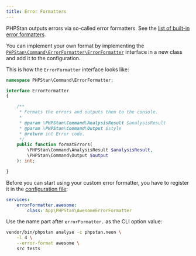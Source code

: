 ```yaml
---
title: Error Formatters
---
```


PHPStan outputs errors via so-called error formatters. See the [list of built-in error formatters](/user-guide/output-format).

You can implement your own format by implementing the [`PHPStan\Command\ErrorFormatter\ErrorFormatter`](https://github.com/phpstan/phpstan-src/blob/master/src/Command/ErrorFormatter/ErrorFormatter.php) interface in a new class and add it to the configuration.

This is how the `ErrorFormatter` interface looks like:

```php
namespace PHPStan\Command\ErrorFormatter;

interface ErrorFormatter
{

	/**
	 * Formats the errors and outputs them to the console.
	 *
	 * @param \PHPStan\Command\AnalysisResult $analysisResult
	 * @param \PHPStan\Command\Output $style
	 * @return int Error code.
	 */
	public function formatErrors(
		\PHPStan\Command\AnalysisResult $analysisResult,
		\PHPStan\Command\Output $output
	): int;

}
```

Before you can start using your custom error formatter, you have to register it in the [configuration file](/config-reference):

```yaml
services:
	errorFormatter.awesome:
		class: App\PHPStan\AwesomeErrorFormatter
```

Use the name part after `errorFormatter.` as the CLI option value:

```bash
vendor/bin/phpstan analyse -c phpstan.neon \
	-l 4 \
	--error-format awesome \
	src tests
```
